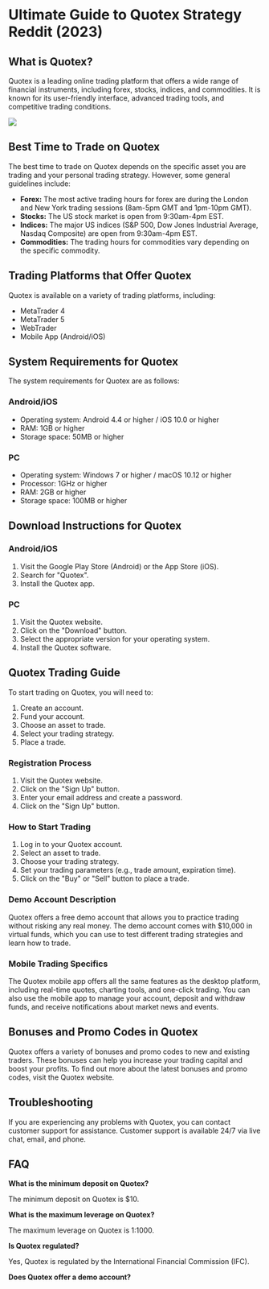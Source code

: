 # Ultimate Guide to Quotex Strategy Reddit (2023)

## What is Quotex?

Quotex is a leading online trading platform that offers a wide range of
financial instruments, including forex, stocks, indices, and
commodities. It is known for its user-friendly interface, advanced
trading tools, and competitive trading conditions.

[![](https://static.quotex.io/files/4_en/300_250.jpg)](https://traff.sbs/brokerqxlid)

## Best Time to Trade on Quotex

The best time to trade on Quotex depends on the specific asset you are
trading and your personal trading strategy. However, some general
guidelines include:

-   **Forex:** The most active trading hours for forex are during the
    London and New York trading sessions (8am-5pm GMT and 1pm-10pm GMT).
-   **Stocks:** The US stock market is open from 9:30am-4pm EST.
-   **Indices:** The major US indices (S&P 500, Dow Jones Industrial
    Average, Nasdaq Composite) are open from 9:30am-4pm EST.
-   **Commodities:** The trading hours for commodities vary depending on
    the specific commodity.

## Trading Platforms that Offer Quotex

Quotex is available on a variety of trading platforms, including:

-   MetaTrader 4
-   MetaTrader 5
-   WebTrader
-   Mobile App (Android/iOS)

## System Requirements for Quotex

The system requirements for Quotex are as follows:

### Android/iOS

-   Operating system: Android 4.4 or higher / iOS 10.0 or higher
-   RAM: 1GB or higher
-   Storage space: 50MB or higher

### PC

-   Operating system: Windows 7 or higher / macOS 10.12 or higher
-   Processor: 1GHz or higher
-   RAM: 2GB or higher
-   Storage space: 100MB or higher

## Download Instructions for Quotex

### Android/iOS

1.  Visit the Google Play Store (Android) or the App Store (iOS).
2.  Search for "Quotex".
3.  Install the Quotex app.

### PC

1.  Visit the Quotex website.
2.  Click on the "Download" button.
3.  Select the appropriate version for your operating system.
4.  Install the Quotex software.

## Quotex Trading Guide

To start trading on Quotex, you will need to:

1.  Create an account.
2.  Fund your account.
3.  Choose an asset to trade.
4.  Select your trading strategy.
5.  Place a trade.

### Registration Process

1.  Visit the Quotex website.
2.  Click on the "Sign Up" button.
3.  Enter your email address and create a password.
4.  Click on the "Sign Up" button.

### How to Start Trading

1.  Log in to your Quotex account.
2.  Select an asset to trade.
3.  Choose your trading strategy.
4.  Set your trading parameters (e.g., trade amount, expiration time).
5.  Click on the "Buy" or "Sell" button to place a trade.

### Demo Account Description

Quotex offers a free demo account that allows you to practice trading
without risking any real money. The demo account comes with \$10,000 in
virtual funds, which you can use to test different trading strategies
and learn how to trade.

### Mobile Trading Specifics

The Quotex mobile app offers all the same features as the desktop
platform, including real-time quotes, charting tools, and one-click
trading. You can also use the mobile app to manage your account, deposit
and withdraw funds, and receive notifications about market news and
events.

## Bonuses and Promo Codes in Quotex

Quotex offers a variety of bonuses and promo codes to new and existing
traders. These bonuses can help you increase your trading capital and
boost your profits. To find out more about the latest bonuses and promo
codes, visit the Quotex website.

## Troubleshooting

If you are experiencing any problems with Quotex, you can contact
customer support for assistance. Customer support is available 24/7 via
live chat, email, and phone.

## FAQ

**What is the minimum deposit on Quotex?**

The minimum deposit on Quotex is \$10.

**What is the maximum leverage on Quotex?**

The maximum leverage on Quotex is 1:1000.

**Is Quotex regulated?**

Yes, Quotex is regulated by the International Financial Commission
(IFC).

**Does Quotex offer a demo account?**

